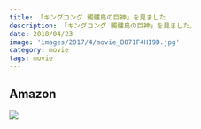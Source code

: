 ```yaml
---
title: 「キングコング 髑髏島の巨神」を見ました
description: 「キングコング 髑髏島の巨神」を見ました。
date: 2018/04/23
image: 'images/2017/4/movie_B071F4H19D.jpg'
category: movie
tags: movie
---
```


## Amazon

[![](http://images-jp.amazon.com/images/P/B071F4H19D.09.MAIN._SCLZZZZZZZ_.jpg)](https://www.amazon.co.jp/dp/B071F4H19D/)
